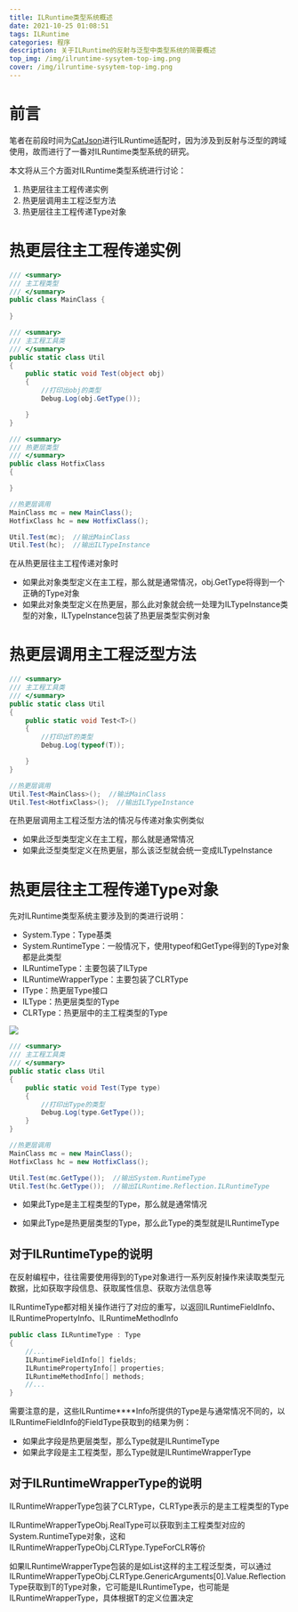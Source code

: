 ```yaml
---
title: ILRuntime类型系统概述
date: 2021-10-25 01:08:51
tags: ILRuntime
categories: 程序
description: 关于ILRuntime的反射与泛型中类型系统的简要概述
top_img: /img/ilruntime-sysytem-top-img.png
cover: /img/ilruntime-sysytem-top-img.png
---
```




# 前言

笔者在前段时间为[CatJson](https://github.com/CatImmortal/CatJson)进行ILRuntime适配时，因为涉及到反射与泛型的跨域使用，故而进行了一番对ILRuntime类型系统的研究。

本文将从三个方面对ILRuntime类型系统进行讨论：

1. 热更层往主工程传递实例
2. 热更层调用主工程泛型方法
3. 热更层往主工程传递Type对象



# 热更层往主工程传递实例

```C#
/// <summary>
/// 主工程类型
/// </summary>
public class MainClass { 
    
}

/// <summary>
/// 主工程工具类
/// </summary>
public static class Util
{
    public static void Test(object obj)
    {
        //打印出obj的类型
        Debug.Log(obj.GetType());

    }
}

/// <summary>
/// 热更层类型
/// </summary>
public class HotfixClass
{

}
```

```C#
//热更层调用
MainClass mc = new MainClass();
HotfixClass hc = new HotfixClass();

Util.Test(mc);  //输出MainClass
Util.Test(hc);  //输出ILTypeInstance
```

在从热更层往主工程传递对象时

- 如果此对象类型定义在主工程，那么就是通常情况，obj.GetType将得到一个正确的Type对象
- 如果此对象类型定义在热更层，那么此对象就会统一处理为ILTypeInstance类型的对象，ILTypeInstance包装了热更层类型实例对象



# 热更层调用主工程泛型方法

```C#
/// <summary>
/// 主工程工具类
/// </summary>
public static class Util
{
    public static void Test<T>()
    {
        //打印出T的类型
        Debug.Log(typeof(T));

    }
}
```

```c#
//热更层调用
Util.Test<MainClass>();  //输出MainClass
Util.Test<HotfixClass>();  //输出ILTypeInstance
```

在热更层调用主工程泛型方法的情况与传递对象实例类似

- 如果此泛型类型定义在主工程，那么就是通常情况
- 如果此泛型类型定义在热更层，那么该泛型就会统一变成ILTypeInstance

# 热更层往主工程传递Type对象

先对ILRuntime类型系统主要涉及到的类进行说明：

- System.Type：Type基类
- System.RuntimeType：一般情况下，使用typeof和GetType得到的Type对象都是此类型
- ILRuntimeType：主要包装了ILType
- ILRuntimeWrapperType：主要包装了CLRType
- IType：热更层Type接口
- ILType：热更层类型的Type
- CLRType：热更层中的主工程类型的Type



![](/img/ilruntime-sysytem-top-img.png)



```c#
/// <summary>
/// 主工程工具类
/// </summary>
public static class Util
{
    public static void Test(Type type)
    {
        //打印出Type的类型
        Debug.Log(type.GetType());
    }
}
```

```c#
//热更层调用
MainClass mc = new MainClass();
HotfixClass hc = new HotfixClass();

Util.Test(mc.GetType());  //输出System.RuntimeType
Util.Test(hc.GetType());  //输出ILRuntime.Reflection.ILRuntimeType
```

- 如果此Type是主工程类型的Type，那么就是通常情况

- 如果此Type是热更层类型的Type，那么此Type的类型就是ILRuntimeType

  

## 对于ILRuntimeType的说明

在反射编程中，往往需要使用得到的Type对象进行一系列反射操作来读取类型元数据，比如获取字段信息、获取属性信息、获取方法信息等

ILRuntimeType都对相关操作进行了对应的重写，以返回ILRuntimeFieldInfo、ILRuntimePropertyInfo、ILRuntimeMethodInfo

```c#
public class ILRuntimeType : Type
{
    //...
    ILRuntimeFieldInfo[] fields;
    ILRuntimePropertyInfo[] properties;
    ILRuntimeMethodInfo[] methods;
    //...
}
```



需要注意的是，这些ILRuntime****Info所提供的Type是与通常情况不同的，以ILRuntimeFieldInfo的FieldType获取到的结果为例：

- 如果此字段是热更层类型，那么Type就是ILRuntimeType
- 如果此字段是主工程类型，那么Type就是ILRuntimeWrapperType



## 对于ILRuntimeWrapperType的说明

ILRuntimeWrapperType包装了CLRType，CLRType表示的是主工程类型的Type



ILRuntimeWrapperTypeObj.RealType可以获取到主工程类型对应的 System.RuntimeType对象，这和ILRuntimeWrapperTypeObj.CLRType.TypeForCLR等价



如果ILRuntimeWrapperType包装的是如List<T>这样的主工程泛型类，可以通过ILRuntimeWrapperTypeObj.CLRType.GenericArguments[0].Value.ReflectionType获取到T的Type对象，它可能是ILRuntimeType，也可能是ILRuntimeWrapperType，具体根据T的定义位置决定

